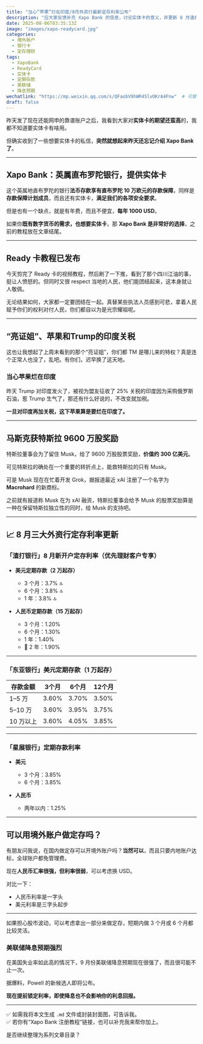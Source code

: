 ```yaml
---
title: "当心“苹果”烂在印度/8月外资行最新定存利率公布"
description: "应大家反馈补充 Xapo Bank 的信息，讨论实体卡的意义，并更新 8 月渣打、东亚、星展三家外资银行定存利率。"
date: 2025-08-06T03:35:13Z
image: "images/xapo-readycard.jpg"
categories:
  - 境外账户
  - 银行卡
  - 定存理财
tags:
  - XapoBank
  - ReadyCard
  - 实体卡
  - 定期存款
  - 美联储
  - 降息预期
wechatlink: "https://mp.weixin.qq.com/s/QFaobV9hWR4SlvOKrA4Fnw"  # 可替换为公众号链接
draft: false
---
```


昨天发了现在还能网申的靠谱账户之后，我看到大家对**实体卡的期望还蛮高**的，我都不知道要实体卡有啥用。

但确实收到了一些想要实体卡的私信，**突然就想起来昨天还忘记介绍 Xapo Bank 了**。

---

## Xapo Bank：英属直布罗陀银行，提供实体卡

这个英属地直布罗陀的银行**法币存款享有直布罗陀 10 万欧元的存款保障**，同样是**存款保障计划成员**，而且还有实体卡，**满足我们的各项安全要求**。

但是也有一个缺点，就是有年费，而且不便宜，**每年 1000 USD**。

如果你**既有数字货币的需求，也想要实体卡**，那 **Xapo Bank 是非常好的选择**，之前的教程放在文章结尾。

---

## Ready 卡教程已发布

今天剪完了 Ready 卡的视频教程，然后刷了一下推，看到了那个四川江油的事，挺让人愤怒的。但同时又很 respect 当地的人民，他们能团结起来，这本身就让人敬佩。

无论结果如何，大家都一定要团结在一起。真替某些执法人员感到可悲，拿着人民赋予你们的权利对付人民，你们都自以为是光宗耀祖呢。

---

## “亮证姐”、苹果和Trump的印度关税

这也让我想起了上周末看到的那个“亮证姐”，你们都 TM 是哪儿来的特权？真是连个正常人也没了，乱吧。有你们，迟早换了这天地。

### 当心苹果烂在印度

昨天 Trump 对印度发火了，被视为盟友征收了 25% 关税的印度因为采购俄罗斯石油，惹 Trump 生气了，那还有什么好说的，不改变就加税。

**一旦对印度再加关税，这下苹果算是要烂在印度了。**

---

## 马斯克获特斯拉 9600 万股奖励

特斯拉董事会为了留住 Musk，给了 9600 万股股票奖励，**价值约 300 亿美元**。

可见特斯拉的确处在一个重要的转折点上，能救特斯拉的只有 Musk。

可是 Musk 现在在忙着开发 Grok，据报道最近 xAI 注册了一个名字为 **Macrohard** 的新商标。

之前就有报道称 Musk 在为 xAI 融资，特斯拉董事会给予 Musk 的股票奖励算是一种在保留特斯拉独立性的同时，给 Musk 的支持吧。

---

## 📈 8 月三大外资行定存利率更新

### 「渣打银行」8 月新开户定存利率（优先理财客户专享）

- **美元定期存款（2 万起存）**  
  - 3 个月：3.7% 🔝  
  - 6 个月：3.8% 🔝  
  - 1 年：3.8% 🔝

- **人民币定期存款（15 万起存）**  
  - 3 个月：1.20%  
  - 6 个月：1.30%  
  - 1 年：1.40%  
  - 🌟 2 年：1.90%

---

### 「东亚银行」美元定期存款（1 万起存）

| 存款金额  | 3个月 | 6个月 | 12个月 |
|-----------|--------|--------|--------|
| 1–5 万    | 3.60%  | 3.70%  | 3.50%  |
| 5–10 万   | 3.60%  | 3.95%  | 3.75%  |
| 10 万以上 | 3.60%  | 4.05%  | 3.85%  |

---

### 「星展银行」定期存款利率

- **美元**  
  - 3 个月：3.85%  
  - 6 个月：3.85%

- **人民币**  
  - 两年以内：1.25%

---

## 可以用境外账户做定存吗？

有朋友问我说，在国内做定存可以开境外账户吗？**当然可以**，而且只要内地账户达标，全球账户都免管理费。

现在**人民币汇率很强，但利率很弱**，可以考虑换 USD。

对比一下：

- 人民币利率是一字头  
- 美元利率是三字头起步

---

如果担心股市波动，可以考虑拿出一部分来做定存，短期内做 3 个月或 6 个月都比较灵活。

### 美联储降息预期强烈

在美国失业率如此高的情况下，9 月份美联储降息预期现在很强了，而且很可能不止一次。

据爆料，Powell 的新候选人即将公布。

**现在提前锁定利率，即使降息也不会影响你的利息回报。**

---

✅ 如需我将本文生成 `.md` 文件或封装封面图，可告诉我。  
✅ 若你有“Xapo Bank 注册教程”链接，也可以补充我来帮你加上。

是否继续整理为系列文章目录？
